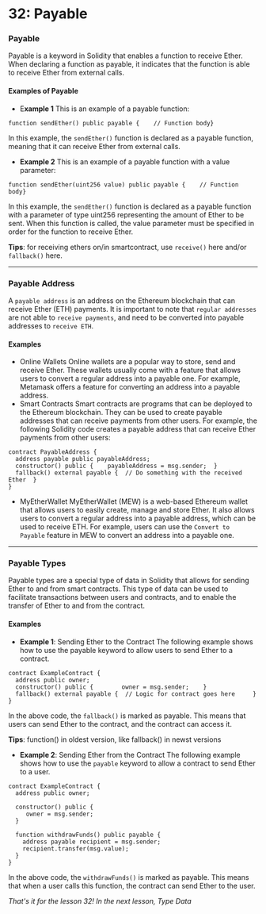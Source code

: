 # 32: Payable

### Payable

Payable is a keyword in Solidity that enables a function to receive Ether. When declaring a function as payable, it indicates that the function is able to receive Ether from external calls.

#### Examples of Payable

* E**xample 1** This is an example of a payable function:

```solidity
function sendEther() public payable {    // Function body}
```

In this example, the `sendEther()` function is declared as a payable function, meaning that it can receive Ether from external calls.

* **Example 2** This is an example of a payable function with a value parameter:

```solidity
function sendEther(uint256 value) public payable {    // Function body}
```

In this example, the `sendEther()` function is declared as a payable function with a parameter of type uint256 representing the amount of Ether to be sent. When this function is called, the value parameter must be specified in order for the function to receive Ether.

**Tips**: for receiving ethers on/in smartcontract, use `receive()` here and/or `fallback()` here.

***

### Payable Address

A `payable address` is an address on the Ethereum blockchain that can receive Ether (ETH) payments. It is important to note that `regular addresses` are not able to `receive payments`, and need to be converted into payable addresses to `receive ETH`.

#### Examples

* Online Wallets Online wallets are a popular way to store, send and receive Ether. These wallets usually come with a feature that allows users to convert a regular address into a payable one. For example, Metamask offers a feature for converting an address into a payable address.
* Smart Contracts Smart contracts are programs that can be deployed to the Ethereum blockchain. They can be used to create payable addresses that can receive payments from other users. For example, the following Solidity code creates a payable address that can receive Ether payments from other users:

```solidity
contract PayableAddress {  
  address payable public payableAddress; 
  constructor() public {    payableAddress = msg.sender;  } 
  fallback() external payable {  // Do something with the received Ether  }
}
```

* MyEtherWallet MyEtherWallet (MEW) is a web-based Ethereum wallet that allows users to easily create, manage and store Ether. It also allows users to convert a regular address into a payable address, which can be used to receive ETH. For example, users can use the `Convert to Payable` feature in MEW to convert an address into a payable one.

***

### Payable Types

Payable types are a special type of data in Solidity that allows for sending Ether to and from smart contracts. This type of data can be used to facilitate transactions between users and contracts, and to enable the transfer of Ether to and from the contract.

#### Examples

* **Example 1**: Sending Ether to the Contract The following example shows how to use the payable keyword to allow users to send Ether to a contract.

```solidity
contract ExampleContract {    
  address public owner;        
  constructor() public {        owner = msg.sender;    }        
  fallback() external payable {  // Logic for contract goes here     }
}
```

In the above code, the `fallback()` is marked as payable. This means that users can send Ether to the contract, and the contract can access it.

**Tips**: function() in oldest version, like fallback() in newst versions

* **Example 2**: Sending Ether from the Contract The following example shows how to use the `payable` keyword to allow a contract to send Ether to a user.

```solidity
contract ExampleContract {    
  address public owner;    

  constructor() public {       
     owner = msg.sender;    
  }   

  function withdrawFunds() public payable {        
    address payable recipient = msg.sender;        
    recipient.transfer(msg.value);     
  }
}
```

In the above code, the `withdrawFunds()` is marked as payable. This means that when a user calls this function, the contract can send Ether to the user.

_That's it for the lesson 32! In the next lesson, Type Data_
